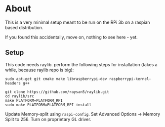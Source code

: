 # About

This is a very minimal setup meant to be run on the RPi 3b on a raspian based distribution.

If you found this accidentally, move on, nothing to see here - yet.


## Setup
This code needs raylib. perform the following steps for installation (takes a while, because raylib repo is big):

```
sudo apt-get git cmake make libraspberrypi-dev raspberrypi-kernel-headers g++

git clone https://github.com/raysan5/raylib.git
cd raylib/src
make PLATFORM=PLATFORM_RPI
sudo make PLATFORM=PLATFORM_RPI install
```

Update Memory-split using `raspi-config`. Set Advanced Options -> Memory Split to 256. Turn on proprietary GL driver.
